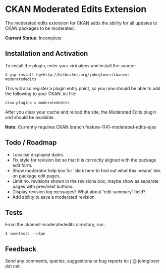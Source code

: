 CKAN Moderated Edits Extension
==============================

The moderated edits extension for CKAN adds the ability for all updates
to CKAN packages to be moderated.

**Current Status:** Incomplete

Installation and Activation
---------------------------

To install the plugin, enter your virtualenv and install the source:

    $ pip install hg+http://bitbucket.org/johnglover/ckanext-moderatededits

This will also register a plugin entry point, so you now should be 
able to add the following to your CKAN .ini file:

    ckan.plugins = moderatededits
 
After you clear your cache and reload the site, the Moderated Edits plugin
and should be available. 

**Note:** Currently requires CKAN branch feature-1141-moderated-edits-ajax

Todo / Roadmap
--------------

* Localise displayed dates.
* Fix style for revision list so that it is correctly aligned with the package edit form.
* Show moderator help box for 'click here to find out what this means' link on package edit pages.
* Limit no. revisions shown in the revisions box, maybe show as separate pages with prev/next buttons.
* Display revision log messages? What about 'edit summary' field?
* Add ability to save a moderated revision

Tests
-----
From the ckanext-moderatededits directory, run:

    $ nosetests --ckan

Feedback
--------
Send any comments, queries, suggestions or bug reports to:
j @ johnglover dot net.
